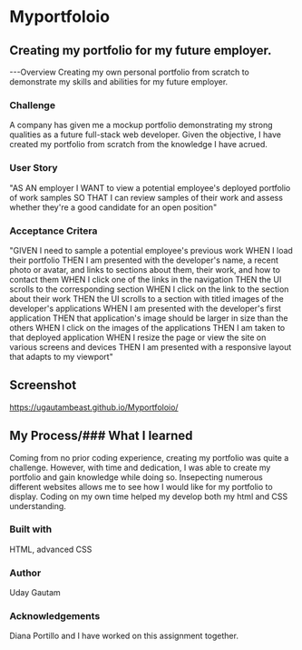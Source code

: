 # Myportfoloio
## Creating my portfolio for my future employer.

---Overview
Creating my own personal portfolio from scratch to demonstrate my skills and abilities for my future employer.

### Challenge
A company has given me a mockup portfolio demonstrating my strong qualities as a future full-stack web developer. 
Given the objective, I have created my portfolio from scratch from the knowledge I have acrued. 

### User Story
"AS AN employer
I WANT to view a potential employee's deployed portfolio of work samples
SO THAT I can review samples of their work and assess whether they're a good candidate for an open position"

### Acceptance Critera
"GIVEN I need to sample a potential employee's previous work
WHEN I load their portfolio
THEN I am presented with the developer's name, a recent photo or avatar, and links to sections about them, their work, and how to contact them
WHEN I click one of the links in the navigation
THEN the UI scrolls to the corresponding section
WHEN I click on the link to the section about their work
THEN the UI scrolls to a section with titled images of the developer's applications
WHEN I am presented with the developer's first application
THEN that application's image should be larger in size than the others
WHEN I click on the images of the applications
THEN I am taken to that deployed application
WHEN I resize the page or view the site on various screens and devices
THEN I am presented with a responsive layout that adapts to my viewport"

## Screenshot
https://ugautambeast.github.io/Myportfoloio/

## My Process/### What I learned
Coming from no prior coding experience, creating my portfolio was quite a challenge.
However, with time and dedication, I was able to create my portfolio and gain knowledge while doing so.
Insepecting numerous different websites allows me to see how I would like for my portfolio to display. 
Coding on my own time helped my develop both my html and CSS understanding. 

### Built with
HTML, advanced CSS

### Author
Uday Gautam

### Acknowledgements
Diana Portillo and I have worked on this assignment together.
